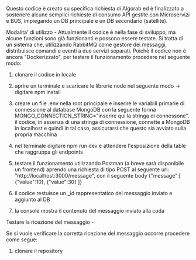 Questo codice è creato su specifica richiesta di Algorab ed è finalizzato a sostenere alcune semplici richieste di consumo API gestite con Microservizi e BUS, impiegando un DB principale e un DB secondario (satellite).

Modalita' di utilizzo - 
Attualmente il codice è nella fase di sviluppo, ma alcune funzioni sono già funzionanti e possono essere testate.
Si tratta di un sistema che, utilizzando RabbitMQ come gestore dei messaggi, distribuisce comandi e eventi a due servizi separati.
Poichè il codice non è ancora "Dockerizzato", per testare il funzionamento procedere nel seguente modo:
1) clonare il codice in locale
2) aprire un terminale e scaricare le librerie node nel seguente modo -> digitare    npm install
3) creare un file .env nella root principale e inserire le variabili primarie di connessione al database MongoDB con la seguente forma MONGO_CONNECTION_STRING="inserire qui la stringa di connessone". il codice, in assenza di una stringa di connessione, connette a MongoDB in localhost e quindi in tal caso, assicurarsi che questo sia avviato sulla propria macchina
4) nel terminale digitare    npm run dev e attendere l'esposizione della table che raggruppa gli endpoints
5) testare il funzionamento utilizzando Postman (a breve sarà disponibile un frontend) aprendo 
    una richiesta di tipo POST 
    al seguente url: "http://localhost:3000/message", 
    con il seguente body 
                {"message":[
                  {"value":10},
                  {"value":30}
                          ]}
                          
6) il codice restuisce un _id rappresentatico del messaggio inviato e aggiunto al DB
7) la console mostra il contenuto del messaggio inviato alla coda

Testare la ricezione del messaggio - 

Se si vuole verificare la corretta ricezione del messaggio occorre procedere come segue:
1) clonare il repository 

